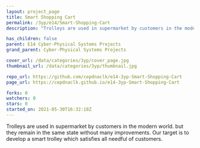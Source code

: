 ```yaml
---
layout: project_page
title: Smart Shopping Cart
permalink: /3yp/e14/Smart-Shopping-Cart
description: "Trolleys are used in supermarket by customers in the modern world. but they remain in the same state without many improvements. Our target is to develop a smart trolley which satisfies all needful of customers.  "

has_children: false
parent: E14 Cyber-Physical Systems Projects
grand_parent: Cyber-Physical Systems Projects

cover_url: /data/categories/3yp/cover_page.jpg
thumbnail_url: /data/categories/3yp/thumbnail.jpg

repo_url: https://github.com/cepdnaclk/e14-3yp-Smart-Shopping-Cart
page_url: https://cepdnaclk.github.io/e14-3yp-Smart-Shopping-Cart

forks: 0
watchers: 0
stars: 0
started_on: 2021-05-30T16:32:18Z
---
```

Trolleys are used in supermarket by customers in the modern world. but they remain in the same state without many improvements. Our target is to develop a smart trolley which satisfies all needful of customers.  

